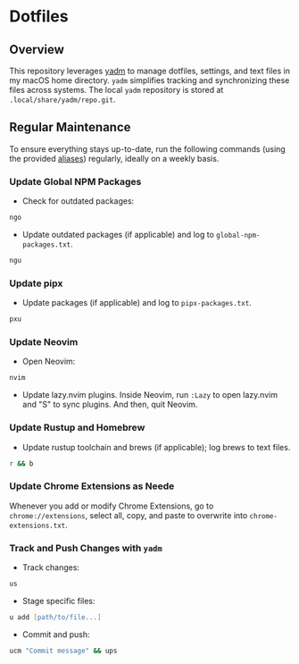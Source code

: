 # Dotfiles

## Overview

This repository leverages [yadm](https://yadm.io) to manage dotfiles, settings, and text files in my macOS home directory. `yadm` simplifies tracking and synchronizing these files across systems. The local `yadm` repository is stored at `.local/share/yadm/repo.git`.

## Regular Maintenance

To ensure everything stays up-to-date, run the following commands (using the provided [aliases](./.aliases)) regularly, ideally on a weekly basis.

### Update Global NPM Packages

- Check for outdated packages:

```zsh
ngo
```

- Update outdated packages (if applicable) and log to `global-npm-packages.txt`.

```zsh
ngu
```

### Update pipx

- Update packages (if applicable) and log to `pipx-packages.txt`.

```zsh
pxu
```

### Update Neovim

- Open Neovim:

```zsh
nvim
```

- Update lazy.nvim plugins. Inside Neovim, run `:Lazy` to open lazy.nvim and "S" to sync plugins. And then, quit Neovim.

### Update Rustup and Homebrew

- Update rustup toolchain and brews (if applicable); log brews to text files.

```zsh
r && b
```

### Update Chrome Extensions as Neede

Whenever you add or modify Chrome Extensions, go to `chrome://extensions`, select all, copy, and paste to overwrite into `chrome-extensions.txt`.

### Track and Push Changes with `yadm`

- Track changes:

```zsh
us
```

- Stage specific files:

```zsh
u add [path/to/file...]
```

- Commit and push:

```zsh
ucm "Commit message" && ups
```
